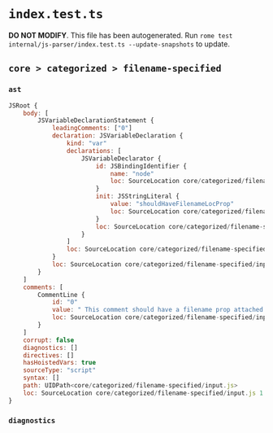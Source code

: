 # `index.test.ts`

**DO NOT MODIFY**. This file has been autogenerated. Run `rome test internal/js-parser/index.test.ts --update-snapshots` to update.

## `core > categorized > filename-specified`

### `ast`

```javascript
JSRoot {
	body: [
		JSVariableDeclarationStatement {
			leadingComments: ["0"]
			declaration: JSVariableDeclaration {
				kind: "var"
				declarations: [
					JSVariableDeclarator {
						id: JSBindingIdentifier {
							name: "node"
							loc: SourceLocation core/categorized/filename-specified/input.js 2:4-2:8 (node)
						}
						init: JSStringLiteral {
							value: "shouldHaveFilenameLocProp"
							loc: SourceLocation core/categorized/filename-specified/input.js 2:11-2:38
						}
						loc: SourceLocation core/categorized/filename-specified/input.js 2:4-2:38
					}
				]
				loc: SourceLocation core/categorized/filename-specified/input.js 2:0-2:39
			}
			loc: SourceLocation core/categorized/filename-specified/input.js 2:0-2:39
		}
	]
	comments: [
		CommentLine {
			id: "0"
			value: " This comment should have a filename prop attached to loc"
			loc: SourceLocation core/categorized/filename-specified/input.js 1:0-1:59
		}
	]
	corrupt: false
	diagnostics: []
	directives: []
	hasHoistedVars: true
	sourceType: "script"
	syntax: []
	path: UIDPath<core/categorized/filename-specified/input.js>
	loc: SourceLocation core/categorized/filename-specified/input.js 1:0-3:0
}
```

### `diagnostics`

```

```
